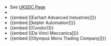 - See [UKSDC Page](https://uksdc.org/competition-resources/prime-contractors/)
-
- {{embed [[Earhart Advanced Industries]]}}
- {{embed [[kepler Automation]]}}
- {{embed [[Condor]]}}
- {{embed [[Da Vinci Meccanica]]}}
- {{embed [[Olympus Mons Trading Company]]}}